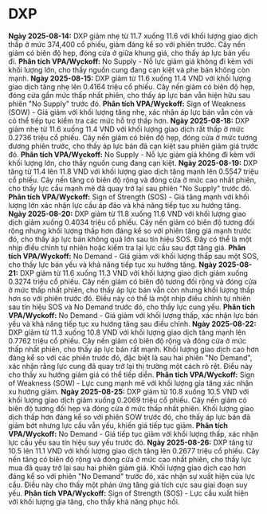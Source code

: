 # DXP

**Ngày 2025-08-14:** DXP giảm nhẹ từ 11.7 xuống 11.6 với khối lượng giao dịch thấp ở mức 374,400 cổ phiếu, giảm đáng kể so với phiên trước. Cây nến giảm có biên độ hẹp, đóng cửa ở giữa khung giá, cho thấy áp lực bán yếu đi. **Phân tích VPA/Wyckoff:** No Supply - Nỗ lực giảm giá không đi kèm với khối lượng lớn, cho thấy nguồn cung đang cạn kiệt và phe bán không còn mạnh.
**Ngày 2025-08-15:** DXP giảm từ 11.6 xuống 11.4 VND với khối lượng giao dịch tăng nhẹ lên 0.4164 triệu cổ phiếu. Cây nến giảm có biên độ hẹp, đóng cửa gần mức thấp nhất phiên, cho thấy áp lực bán vẫn hiện hữu sau phiên "No Supply" trước đó. **Phân tích VPA/Wyckoff:** Sign of Weakness (SOW) - Giá giảm với khối lượng tăng nhẹ, xác nhận áp lực bán vẫn còn và có thể tiếp tục kiểm tra các mức hỗ trợ thấp hơn.
**Ngày 2025-08-18:** DXP giảm nhẹ từ 11.6 xuống 11.4 VND với khối lượng giao dịch rất thấp ở mức 0.2736 triệu cổ phiếu. Cây nến giảm có biên độ hẹp, đóng cửa ở mức tương đương phiên trước, cho thấy áp lực bán đã cạn kiệt sau phiên giảm giá trước đó. **Phân tích VPA/Wyckoff:** No Supply - Nỗ lực giảm giá không đi kèm với khối lượng lớn, cho thấy nguồn cung đang cạn kiệt.
**Ngày 2025-08-19:** DXP tăng từ 11.4 lên 11.8 VND với khối lượng giao dịch tăng mạnh lên 0.5547 triệu cổ phiếu. Cây nến tăng có biên độ rộng và đóng cửa ở mức cao nhất phiên, cho thấy lực cầu mạnh mẽ đã quay trở lại sau phiên "No Supply" trước đó. **Phân tích VPA/Wyckoff:** Sign of Strength (SOS) - Giá tăng mạnh với khối lượng lớn xác nhận lực cầu áp đảo và khả năng tiếp tục xu hướng tăng.
**Ngày 2025-08-20:** DXP giảm từ 11.8 xuống 11.6 VND với khối lượng giao dịch giảm xuống 0.4034 triệu cổ phiếu. Cây nến giảm có biên độ tương đối rộng nhưng khối lượng thấp hơn đáng kể so với phiên tăng giá mạnh trước đó, cho thấy áp lực bán không quá lớn sau tín hiệu SOS. Đây có thể là một nhịp điều chỉnh tự nhiên hoặc kiểm tra lại lực cầu sau đợt tăng giá. **Phân tích VPA/Wyckoff:** No Demand - Giá giảm với khối lượng thấp sau một SOS, cho thấy lực bán yếu và khả năng tiếp tục xu hướng tăng.
**Ngày 2025-08-21:** DXP giảm từ 11.6 xuống 11.3 VND với khối lượng giao dịch giảm xuống 0.3274 triệu cổ phiếu. Cây nến giảm có biên độ tương đối rộng và đóng cửa ở mức thấp nhất phiên, cho thấy áp lực bán vẫn còn nhưng khối lượng thấp hơn so với phiên trước đó. Điều này có thể là một nhịp điều chỉnh tự nhiên sau tín hiệu SOS và No Demand trước đó, cho thấy lực cung yếu. **Phân tích VPA/Wyckoff:** No Demand - Giá giảm với khối lượng thấp, xác nhận lực bán yếu và khả năng tiếp tục xu hướng tăng sau điều chỉnh.
**Ngày 2025-08-22:** DXP giảm từ 11.3 xuống 10.8 VND với khối lượng giao dịch tăng mạnh lên 0.7762 triệu cổ phiếu. Cây nến giảm có biên độ rộng và đóng cửa ở mức thấp nhất phiên, cho thấy áp lực bán rất mạnh. Khối lượng giao dịch cao hơn đáng kể so với các phiên trước đó, đặc biệt là sau hai phiên "No Demand", xác nhận rằng lực cung đã quay trở lại thị trường một cách rõ rệt. Điều này cho thấy xu hướng giảm giá có thể tiếp diễn. **Phân tích VPA/Wyckoff:** Sign of Weakness (SOW) - Lực cung mạnh mẽ với khối lượng gia tăng xác nhận xu hướng giảm.
**Ngày 2025-08-25:** DXP giảm từ 10.8 xuống 10.5 VND với khối lượng giao dịch giảm xuống 0.2069 triệu cổ phiếu. Cây nến giảm có biên độ tương đối hẹp và đóng cửa ở mức thấp nhất phiên. Khối lượng giao dịch thấp hơn đáng kể so với phiên SOW trước đó, cho thấy áp lực bán đã giảm bớt nhưng lực cầu vẫn yếu, khiến giá tiếp tục giảm. **Phân tích VPA/Wyckoff:** No Demand - Giá tiếp tục giảm với khối lượng thấp, xác nhận lực cầu yếu sau tín hiệu suy yếu trước đó.
**Ngày 2025-08-26:** DXP tăng từ 10.5 lên 11.1 VND với khối lượng giao dịch tăng lên 0.2677 triệu cổ phiếu. Cây nến tăng có biên độ rộng và đóng cửa ở mức cao nhất phiên, cho thấy lực mua đã quay trở lại sau hai phiên giảm giá. Khối lượng giao dịch cao hơn đáng kể so với phiên "No Demand" trước đó, xác nhận sự xuất hiện của lực cầu. Điều này cho thấy một phản ứng tăng giá tích cực sau giai đoạn suy yếu. **Phân tích VPA/Wyckoff:** Sign of Strength (SOS) - Lực cầu xuất hiện với khối lượng gia tăng, cho thấy khả năng phục hồi.
